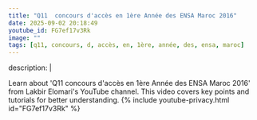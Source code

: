 ```yaml
---
title: "Q11  concours d'accès en 1ère Année des ENSA Maroc 2016"
date: 2025-09-02 20:18:49 
youtube_id: FG7ef17v3Rk
image: ""
tags: [q11, concours, d, accès, en, 1ère, année, des, ensa, maroc]
---
```

description: |
  
  Learn about 'Q11  concours d'accès en 1ère Année des ENSA Maroc 2016' from Lakbir Elomari's YouTube channel. This video covers key points and tutorials for better understanding.
{% include youtube-privacy.html id="FG7ef17v3Rk" %}
